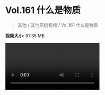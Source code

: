 # Vol.161 什么是物质

> 其他 / 其他原创视频 / Vol.161 什么是物质

**视频大小**: 67.35 MB

<div class="video"><video src="https://file.hsyhx.top/video/混乱博物馆/Vol/161.mp4" controls preload>🤔 您的浏览器不支持 video 标签</video></div>